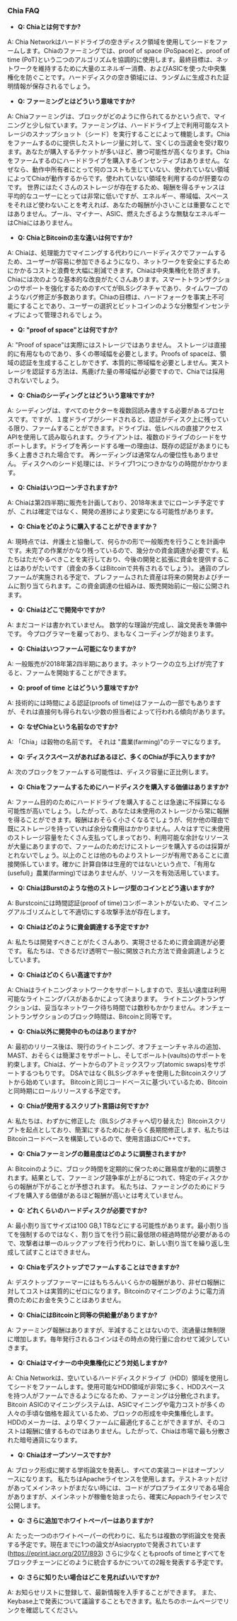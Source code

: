 ### Chia FAQ

+ <b>Q: Chiaとは何ですか?</b>

A: Chia Networkはハードドライブの空きディスク領域を使用してシードをファームします。Chiaのファーミングでは、proof of space (PoSpace)と、proof of time (PoT)という二つのアルゴリズムを協調的に使用します。最終目標は、ネットワークを維持するために大量のエネルギー消費、およびASICを使った中央集権化を防ぐことです。ハードディスクの空き領域には、ランダムに生成された証明情報が保存されるでしょう。



+ <b>Q: ファーミングとはどういう意味ですか?</b>

A: Chiaファーミングは、ブロックがどのように作られてるかという点で、マイニングと少し似ています。ファーミングは、ハードドライブ上で利用可能なストレージのスナップショット（シード）を実行することによって機能します。Chiaをファームするのに提供したストレージ量に対して、宝くじの当選金を受け取ります。あなたが購入するチケットが多いほど、勝つ可能性が高くなります。Chiaをファームするのにハードドライブを購入するインセンティブはありません。なぜなら、動作中所有者にとって何のコストも生じていない、使われていない領域によってChiaが動作するからです。使われていない領域を利用するのが肝要なのです。 世界にはたくさんのストレージが存在するため、報酬を得るチャンスは平均的なユーザーにとっては非常に低いですが、エネルギー、帯域幅、スペースをそれほど使わないことを考えれば、あなたの報酬が小さいことは重要なことではありません。プール、マイナー、ASIC、燃えたぎるような無駄なエネルギーはChiaにはありません。



+ <b>Q: ChiaとBitcoinの主な違いは何ですか?</b>

A: Chiaは、処理能力でマイニングする代わりにハードディスクでファームするため、ユーザーが容易に参加できるようになり、ネットワークを安全にするためにかかるコストと浪費を大幅に削減できます。Chiaは中央集権化を防ぎます。 Chiaには次のような基本的な改良がたくさんあります。スマートトランザクションのサポートを強化するためのすべてがBLSシグネチャであり、タイムワープのようなバグ修正が多数あります。Chiaの目標は、ハードフォークを事実上不可能にすることであり、ユーザーの選択とビットコインのような分散型インセンティブによって管理されるでしょう。



+ <b>Q: "proof of space"とは何ですか?</b>

A: "Proof of space"は実際にはストレージではありません。 ストレージは直接的に有用なものであり、多くの帯域幅を必要とします。Proofs of spaceは、領域の認証を生成することしかできず、本質的に帯域幅を必要としません。実ストレージを認証する方法は、馬鹿げた量の帯域幅が必要ですので、Chiaでは採用されないでしょう。



+ <b>Q:  Chiaのシーディングとはどういう意味ですか?</b>

A: シーディングは、すべてのセクターを複数回読み書きする必要があるプロセスです。ですが、１度ドライブがシードされると、認証がディスク上に残っている限り、ファームすることができます。ドライブは、低レベルの直接アクセスAPIを使用して読み取られます。クライアントは、複数のドライブのシードをサポートします。ドライブを再シードする唯一の理由は、既存の認証があまりにも多く上書きされた場合です。 再シーディングは通常なんの優位性もありません。 ディスクへのシード処理には、ドライブ1つにつきかなりの時間がかかります。



+ <b>Q: Chiaはいつローンチされますか?</b>

A: Chiaは第2四半期に販売を計画しており、2018年末までにローンチ予定ですが、これは確定ではなく、開発の進捗により変更になる可能性があります。



+ <b>Q: Chiaをどのように購入することができますか？</b>

A: 現時点では、弁護士と協働して、何らかの形で一般販売を行うことを計画中です。未完了の作業がかなり残っているので、幾分かの資金調達が必要です。私たちはただやるべきことを実行しており、今後の開発と拡張に資金を提供することはありがたいです（資金の多くはBitcoinで共有されるでしょう）。 通貨のプレファームが実施される予定で、プレファームされた資産は将来の開発およびチームに割り当てられます。この資金調達の仕組みは、販売開始前に一般に公開されます。



+ <b>Q: Chiaはどこで開発中ですか?</b>

A: まだコードは書かれていません。 数学的な理論が完成し、論文発表を準備中です。 今プログラマーを雇っており、まもなくコーディングが始まります。



+ <b>Q: Chiaはいつファーム可能になりますか?</b>

A: 一般販売が2018年第2四半期にあります。ネットワークの立ち上げが完了すると、ファームを開始することができます。



+ <b>Q: proof of time とはどういう意味ですか?</b>

A: 技術的には時間による認証(proofs of time)はファームの一部でもありますが、それは直接何も得られない少数の担当者によって行われる傾向があります。



+ <b>Q: なぜChiaという名前なのですか?</b>

A: 「Chia」は穀物の名前です。 それは "農業(farming)"のテーマになります。



+ <b>Q: ディスクスペースがあればあるほど、多くのChiaが手に入りますか?</b>

A: 次のブロックをファームする可能性は、ディスク容量に正比例します。



+ <b>Q: Chiaをファームするためにハードディスクを購入する価値はありますか?</b>

A: ファーム目的のためにハードドライブを購入することは急速に不採算になる可能性が高いでしょう。したがって、あなたは未使用のストレージから常に報酬を得ることができます。報酬はおそらく小さくなるでしょうが、何か他の理由で既にストレージを持っていれば余分な費用はかかりません。人々はすでに未使用のストレージ容量をたくさん支払ってしまっており、利用可能な余計なリソースが大量にありますので、ファームのためだけにストレージを購入するのは採算がとれないでしょう。以上のことは他のものよりストレージが有用であることに直接関係しています。確かに 計算自体は生産的ではないという点で、「有用な(useful)」農業(farming)ではありませんが、リソースを有効活用しています。



+ <b>Q: ChiaはBurstのような他のストレージ型のコインとどう違いますか?</b>

A: Burstcoinには時間認証(proof of time)コンポーネントがないため、マイニングアルゴリズムとして不適切にする攻撃手法が存在します。



+ <b>Q: Chiaはどのように資金調達する予定ですか?</b>

A: 私たちは開発すべきことがたくさんあり、実現させるために資金調達が必要です。 私たちは、できるだけ透明で一般に開放された方法で資金調達しようとしています。



+ <b>Q: Chiaはどのくらい高速ですか?</b>

A: Chiaはライトニングネットワークをサポートしますので、支払い速度は利用可能なライトニングパスがあるかによって決まります。 ライトニングトランザクションは、妥当なネットワーク待ち時間では数秒もかかりません。オンチェーントランザクションのブロック時間は、Bitcoinと同等です。



+ <b>Q: Chia以外に開発中のものはありますか?</b>

A: 最初のリリース後は、現行のライトニング、オフチェーンチャネルの追加、MAST、おそらくは簡潔さをサポートし、そしてボールト(vaults)のサポートを約束します。Chiaは、ゲートからのアトミックスワップ(atomic swaps)をサポートするつもりです。 DSAではなくBLSシグネチャを使用したBitcoinスクリプトから始めています。 Bitcoinと同じコードベースに基づいているため、Bitcoinと同時期にロールリリースする予定です。



+ <b>Q: Chiaが使用するスクリプト言語は何ですか?</b>

A: 私たちは、わずかに修正した（BLSシグネチャへ切り替えた）Bitcoinスクリプトを起点としており、簡潔にするためにおそらく長期間修正します、私たちはBitcoinコードベースを構築しているので、使用言語はC/C++です。



+ <b>Q: Chiaファーミングの難易度はどのように調整されますか?</b>

A: Bitcoinのように、ブロック時間を定期的に保つために難易度が動的に調整されます。結果として、ファーミング競争率が上がるにつれて、特定のディスクからの報酬が下がることが予想されます。 私たちは、ファーミングのためにドライブを購入する価値があるほど報酬が高いとは考えていません。



+ <b>Q: どれくらいのハードディスクが必要ですか?</b>

A: 最小割り当てサイズは100 GB,1 TBなどにする可能性があります。最小割り当てを強制するのではなく、割り当てを行う前に最低限の経過時間が必要があるので、攻撃者は単一のルックアップを行う代わりに、新しい割り当てを繰り返し生成して試すことはできません。



+ <b>Q: Chiaをデスクトップでファームすることはできますか?</b>

A: デスクトップファーマーにはもちろんいくらかの報酬があり、非ゼロ報酬に対してコストは実質的にゼロになります。Bitcoinのマイニングのように電力消費のためにお金を失うことはありません。



+ <b>Q: ChiaにはBitcoinと同等の供給量がありますか?</b>

A: ファーミング報酬はありますが、半減することはないので、流通量は無制限に増加します。毎年発行されるコインはその時点の発行量に合わせて減少していきます。



+ <b>Q: Chiaはマイナーの中央集権化にどう対処しますか?</b>

A: Chia Networkは、空いているハードディスクドライブ（HDD）領域を使用してシードをファームします。使用可能なHDD領域が非常に多く、HDDスペースを持つ人がファームできるようになるため、ファーミングは分散化されます。 Bitcoin ASICのマイニングシステムは、ASICマイニングや電力コストが多くの人々の手頃な価格を超えているため、ブロックの形成を中央集権化します。HDDのメーカーは、より早くファームに最適化することができますが、そのコストは報酬に値するものではありません。したがって、Chiaは市場で最も分散された暗号通貨になります。



+ <b>Q: Chiaはオープンソースですか?</b>

A: ブロック形成に関する学術論文を発表し、すべての実装コードはオープンソースになります。 私たちはApacheライセンスを使用します。テストネットだけがあってメインネットがまだない時には、コードがプロプライエタリである場合がありますが、メインネットが稼働を始まったら、確実にAppachライセンスで公開します。



+ <b>Q: さらに追加でホワイトペーパーはありますか?</b>

A: たった一つのホワイトペーパーの代わりに、私たちは複数の学術論文を発表する予定です。現在までに1つの論文がAsiacryptoで発表されています(https://eprint.iacr.org/2017/893) さらに少なくともproofs of timeとすべてをブロックチェーンにどのように統合するかについての2報を発表する予定です。



+ <b>Q: さらに知りたい場合はどこを見ればいいですか?</b>

A: お知らせリストに登録して、最新情報を入手することができます。 また、Keybase上で発表について議論することもできます。私たちのホームページでリンクを確認してください。

